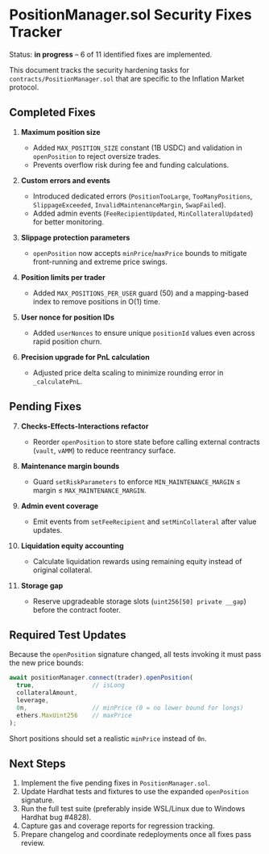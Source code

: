 # PositionManager.sol Security Fixes Tracker

Status: **in progress** – 6 of 11 identified fixes are implemented.

This document tracks the security hardening tasks for `contracts/PositionManager.sol` that are specific to the Inflation Market protocol.

## Completed Fixes

1. **Maximum position size**  
   - Added `MAX_POSITION_SIZE` constant (1B USDC) and validation in `openPosition` to reject oversize trades.  
   - Prevents overflow risk during fee and funding calculations.

2. **Custom errors and events**  
   - Introduced dedicated errors (`PositionTooLarge`, `TooManyPositions`, `SlippageExceeded`, `InvalidMaintenanceMargin`, `SwapFailed`).  
   - Added admin events (`FeeRecipientUpdated`, `MinCollateralUpdated`) for better monitoring.

3. **Slippage protection parameters**  
   - `openPosition` now accepts `minPrice`/`maxPrice` bounds to mitigate front-running and extreme price swings.

4. **Position limits per trader**  
   - Added `MAX_POSITIONS_PER_USER` guard (50) and a mapping-based index to remove positions in O(1) time.

5. **User nonce for position IDs**  
   - Added `userNonces` to ensure unique `positionId` values even across rapid position churn.

6. **Precision upgrade for PnL calculation**  
   - Adjusted price delta scaling to minimize rounding error in `_calculatePnL`.

## Pending Fixes

7. **Checks-Effects-Interactions refactor**  
   - Reorder `openPosition` to store state before calling external contracts (`vault`, `vAMM`) to reduce reentrancy surface.

8. **Maintenance margin bounds**  
   - Guard `setRiskParameters` to enforce `MIN_MAINTENANCE_MARGIN` ≤ margin ≤ `MAX_MAINTENANCE_MARGIN`.

9. **Admin event coverage**  
   - Emit events from `setFeeRecipient` and `setMinCollateral` after value updates.

10. **Liquidation equity accounting**  
    - Calculate liquidation rewards using remaining equity instead of original collateral.

11. **Storage gap**  
    - Reserve upgradeable storage slots (`uint256[50] private __gap`) before the contract footer.

## Required Test Updates

Because the `openPosition` signature changed, all tests invoking it must pass the new price bounds:

```javascript
await positionManager.connect(trader).openPosition(
  true,                // isLong
  collateralAmount,
  leverage,
  0n,                  // minPrice (0 = no lower bound for longs)
  ethers.MaxUint256    // maxPrice
);
```

Short positions should set a realistic `minPrice` instead of `0n`.

## Next Steps

1. Implement the five pending fixes in `PositionManager.sol`.
2. Update Hardhat tests and fixtures to use the expanded `openPosition` signature.
3. Run the full test suite (preferably inside WSL/Linux due to Windows Hardhat bug #4828).
4. Capture gas and coverage reports for regression tracking.
5. Prepare changelog and coordinate redeployments once all fixes pass review.
